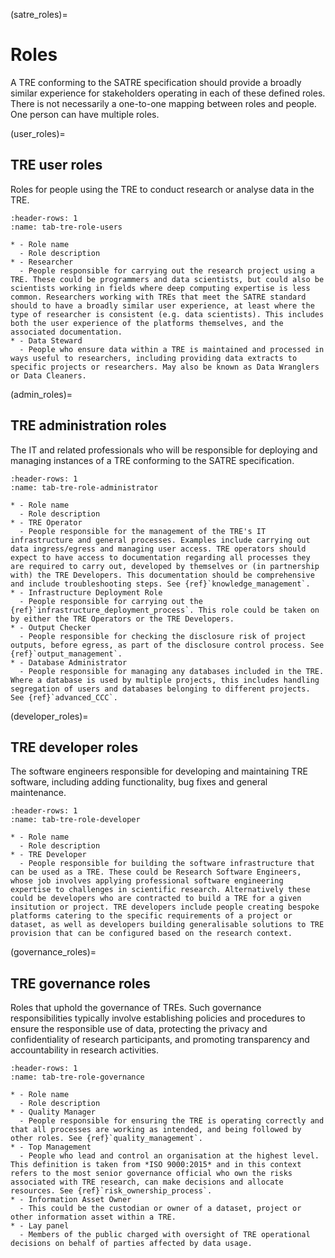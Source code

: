 (satre_roles)=

# Roles

A TRE conforming to the SATRE specification should provide a broadly similar experience for stakeholders operating in each of these defined roles.
There is not necessarily a one-to-one mapping between roles and people.
One person can have multiple roles.

(user_roles)=

## TRE user roles

Roles for people using the TRE to conduct research or analyse data in the TRE.

```{list-table}
:header-rows: 1
:name: tab-tre-role-users

* - Role name
  - Role description
* - Researcher
  - People responsible for carrying out the research project using a TRE. These could be programmers and data scientists, but could also be scientists working in fields where deep computing expertise is less common. Researchers working with TREs that meet the SATRE standard should to have a broadly similar user experience, at least where the type of researcher is consistent (e.g. data scientists). This includes both the user experience of the platforms themselves, and the associated documentation.
* - Data Steward
  - People who ensure data within a TRE is maintained and processed in ways useful to researchers, including providing data extracts to specific projects or researchers. May also be known as Data Wranglers or Data Cleaners.

```

(admin_roles)=

## TRE administration roles

The IT and related professionals who will be responsible for deploying and managing instances of a TRE conforming to the SATRE specification.

```{list-table}
:header-rows: 1
:name: tab-tre-role-administrator

* - Role name
  - Role description
* - TRE Operator
  - People responsible for the management of the TRE's IT infrastructure and general processes. Examples include carrying out data ingress/egress and managing user access. TRE operators should expect to have access to documentation regarding all processes they are required to carry out, developed by themselves or (in partnership with) the TRE Developers. This documentation should be comprehensive and include troubleshooting steps. See {ref}`knowledge_management`.
* - Infrastructure Deployment Role
  - People responsible for carrying out the {ref}`infrastructure_deployment_process`. This role could be taken on by either the TRE Operators or the TRE Developers.
* - Output Checker
  - People responsible for checking the disclosure risk of project outputs, before egress, as part of the disclosure control process. See {ref}`output_management`.
* - Database Administrator
  - People responsible for managing any databases included in the TRE. Where a database is used by multiple projects, this includes handling segregation of users and databases belonging to different projects. See {ref}`advanced_CCC`.
```

(developer_roles)=

## TRE developer roles

The software engineers responsible for developing and maintaining TRE software, including adding functionality, bug fixes and general maintenance.

```{list-table}
:header-rows: 1
:name: tab-tre-role-developer

* - Role name
  - Role description
* - TRE Developer
  - People responsible for building the software infrastructure that can be used as a TRE. These could be Research Software Engineers, whose job involves applying professional software engineering expertise to challenges in scientific research. Alternatively these could be developers who are contracted to build a TRE for a given insitution or project. TRE developers include people creating bespoke platforms catering to the specific requirements of a project or dataset, as well as developers building generalisable solutions to TRE provision that can be configured based on the research context.
```

(governance_roles)=

## TRE governance roles

Roles that uphold the governance of TREs.
Such governance responsibilities typically involve establishing policies and procedures to ensure the responsible use of data, protecting the privacy and confidentiality of research participants, and promoting transparency and accountability in research activities.

```{list-table}
:header-rows: 1
:name: tab-tre-role-governance

* - Role name
  - Role description
* - Quality Manager
  - People responsible for ensuring the TRE is operating correctly and that all processes are working as intended, and being followed by other roles. See {ref}`quality_management`.
* - Top Management
  - People who lead and control an organisation at the highest level. This definition is taken from *ISO 9000:2015* and in this context refers to the most senior governance official who own the risks associated with TRE research, can make decisions and allocate resources. See {ref}`risk_ownership_process`.
* - Information Asset Owner
  - This could be the custodian or owner of a dataset, project or other information asset within a TRE.
* - Lay panel
  - Members of the public charged with oversight of TRE operational decisions on behalf of parties affected by data usage.

```
